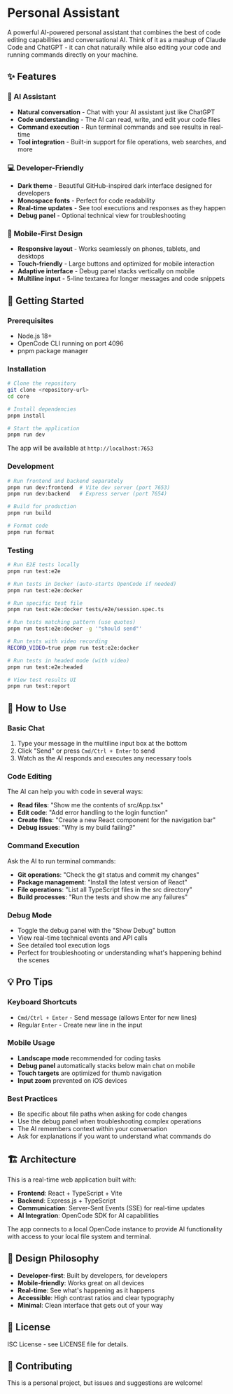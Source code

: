 # Personal Assistant

A powerful AI-powered personal assistant that combines the best of code editing capabilities and conversational AI. Think of it as a mashup of Claude Code and ChatGPT - it can chat naturally while also editing your code and running commands directly on your machine.

## ✨ Features

### 🤖 AI Assistant

- **Natural conversation** - Chat with your AI assistant just like ChatGPT
- **Code understanding** - The AI can read, write, and edit your code files
- **Command execution** - Run terminal commands and see results in real-time
- **Tool integration** - Built-in support for file operations, web searches, and more

### 💻 Developer-Friendly

- **Dark theme** - Beautiful GitHub-inspired dark interface designed for developers
- **Monospace fonts** - Perfect for code readability
- **Real-time updates** - See tool executions and responses as they happen
- **Debug panel** - Optional technical view for troubleshooting

### 📱 Mobile-First Design

- **Responsive layout** - Works seamlessly on phones, tablets, and desktops
- **Touch-friendly** - Large buttons and optimized for mobile interaction
- **Adaptive interface** - Debug panel stacks vertically on mobile
- **Multiline input** - 5-line textarea for longer messages and code snippets

## 🚀 Getting Started

### Prerequisites

- Node.js 18+
- OpenCode CLI running on port 4096
- pnpm package manager

### Installation

```bash
# Clone the repository
git clone <repository-url>
cd core

# Install dependencies
pnpm install

# Start the application
pnpm run dev
```

The app will be available at `http://localhost:7653`

### Development

```bash
# Run frontend and backend separately
pnpm run dev:frontend  # Vite dev server (port 7653)
pnpm run dev:backend   # Express server (port 7654)

# Build for production
pnpm run build

# Format code
pnpm run format
```

### Testing

```bash
# Run E2E tests locally
pnpm run test:e2e

# Run tests in Docker (auto-starts OpenCode if needed)
pnpm run test:e2e:docker

# Run specific test file
pnpm run test:e2e:docker tests/e2e/session.spec.ts

# Run tests matching pattern (use quotes)
pnpm run test:e2e:docker -g '"should send"'

# Run tests with video recording
RECORD_VIDEO=true pnpm run test:e2e:docker

# Run tests in headed mode (with video)
pnpm run test:e2e:headed

# View test results UI
pnpm run test:report
```

## 🎯 How to Use

### Basic Chat

1. Type your message in the multiline input box at the bottom
2. Click "Send" or press `Cmd/Ctrl + Enter` to send
3. Watch as the AI responds and executes any necessary tools

### Code Editing

The AI can help you with code in several ways:

- **Read files**: "Show me the contents of src/App.tsx"
- **Edit code**: "Add error handling to the login function"
- **Create files**: "Create a new React component for the navigation bar"
- **Debug issues**: "Why is my build failing?"

### Command Execution

Ask the AI to run terminal commands:

- **Git operations**: "Check the git status and commit my changes"
- **Package management**: "Install the latest version of React"
- **File operations**: "List all TypeScript files in the src directory"
- **Build processes**: "Run the tests and show me any failures"

### Debug Mode

- Toggle the debug panel with the "Show Debug" button
- View real-time technical events and API calls
- See detailed tool execution logs
- Perfect for troubleshooting or understanding what's happening behind the scenes

## 💡 Pro Tips

### Keyboard Shortcuts

- `Cmd/Ctrl + Enter` - Send message (allows Enter for new lines)
- Regular `Enter` - Create new line in the input

### Mobile Usage

- **Landscape mode** recommended for coding tasks
- **Debug panel** automatically stacks below main chat on mobile
- **Touch targets** are optimized for thumb navigation
- **Input zoom** prevented on iOS devices

### Best Practices

- Be specific about file paths when asking for code changes
- Use the debug panel when troubleshooting complex operations
- The AI remembers context within your conversation
- Ask for explanations if you want to understand what commands do

## 🏗️ Architecture

This is a real-time web application built with:

- **Frontend**: React + TypeScript + Vite
- **Backend**: Express.js + TypeScript
- **Communication**: Server-Sent Events (SSE) for real-time updates
- **AI Integration**: OpenCode SDK for AI capabilities

The app connects to a local OpenCode instance to provide AI functionality with access to your local file system and terminal.

## 🎨 Design Philosophy

- **Developer-first**: Built by developers, for developers
- **Mobile-friendly**: Works great on all devices
- **Real-time**: See what's happening as it happens
- **Accessible**: High contrast ratios and clear typography
- **Minimal**: Clean interface that gets out of your way

## 📄 License

ISC License - see LICENSE file for details.

## 🤝 Contributing

This is a personal project, but issues and suggestions are welcome!
